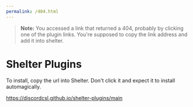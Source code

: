 ```yaml
---
permalink: /404.html
---
```

> **Note:** You accessed a link that returned a 404, probably by clicking one of the plugin links. You're supposed to copy the link address and add it into shelter.

# Shelter Plugins

To install, copy the url into Shelter.
Don't click it and expect it to install automagically.

https://discordcsl.github.io/shelter-plugins/main
